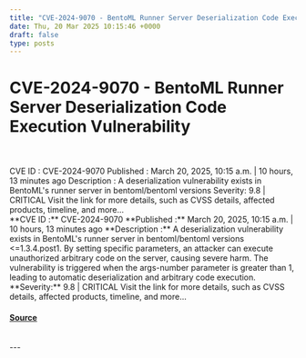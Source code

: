 ```yaml
---
title: "CVE-2024-9070 - BentoML Runner Server Deserialization Code Execution Vulnerability"
date: Thu, 20 Mar 2025 10:15:46 +0000
draft: false
type: posts
---
```

# CVE-2024-9070 - BentoML Runner Server Deserialization Code Execution Vulnerability

<br/>

<br/>
 CVE ID : CVE-2024-9070 Published : March 20, 2025, 10:15 a.m. | 10 hours, 13 minutes ago Description : A deserialization vulnerability exists in BentoML's runner server in bentoml/bentoml versions Severity: 9.8 | CRITICAL Visit the link for more details, such as CVSS details, affected products, timeline, and more... 
<br/>
**CVE ID :** CVE-2024-9070  
**Published :** March 20, 2025, 10:15 a.m. | 10 hours, 13 minutes ago  
**Description :** A deserialization vulnerability exists in BentoML's runner server in bentoml/bentoml versions <=1.3.4.post1. By setting specific parameters, an attacker can execute unauthorized arbitrary code on the server, causing severe harm. The vulnerability is triggered when the args-number parameter is greater than 1, leading to automatic deserialization and arbitrary code execution.  
**Severity:** 9.8 | CRITICAL  
Visit the link for more details, such as CVSS details, affected products, timeline, and more...

#### [Source](https://cvefeed.io/vuln/detail/CVE-2024-9070)

<br/>
---
